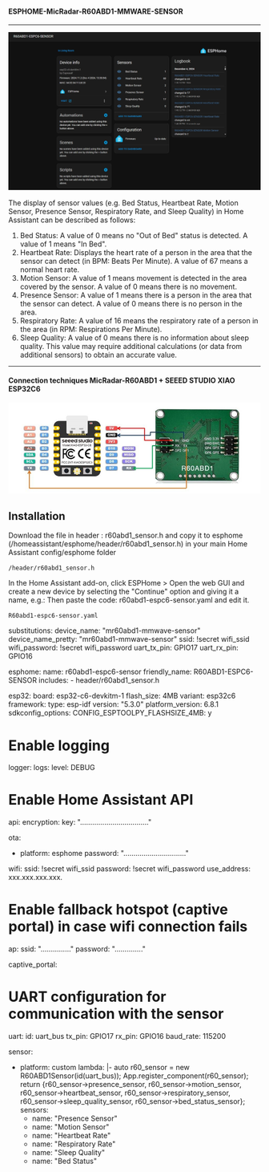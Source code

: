 #### ESPHOME-MicRadar-R60ABD1-MMWARE-SENSOR
---
![image alt](https://github.com/Niwun-githup/MicRadar-R60ABD1-FOR-ESPHOME/blob/5f91e4ab1d5da18389b4a467d33bcd33ff1bbcb3/R6ABD1.jpg)

The display of sensor values ​​(e.g. Bed Status, Heartbeat Rate, Motion Sensor, Presence Sensor, Respiratory Rate, and Sleep Quality) in Home Assistant can be described as follows:
1. Bed Status: A value of 0 means no "Out of Bed" status is detected. A value of 1 means "In Bed".
2. Heartbeat Rate: Displays the heart rate of a person in the area that the sensor can detect (in BPM: Beats Per Minute). A value of 67 means a normal heart rate.
3. Motion Sensor: A value of 1 means movement is detected in the area covered by the sensor. A value of 0 means there is no movement.
4. Presence Sensor: A value of 1 means there is a person in the area that the sensor can detect. A value of 0 means there is no person in the area.
5. Respiratory Rate: A value of 16 means the respiratory rate of a person in the area (in RPM: Respirations Per Minute).
6. Sleep Quality: A value of 0 means there is no information about sleep quality. This value may require additional calculations (or data from additional sensors) to obtain an accurate value.
---   
#### Connection techniques MicRadar-R60ABD1 + SEEED STUDIO XIAO ESP32C6
![image alt](https://github.com/Niwun-githup/MicRadar-R60ABD1-FOR-ESPHOME/blob/5f91e4ab1d5da18389b4a467d33bcd33ff1bbcb3/ESP32C6_R60ABD1.JPG)

## Installation
Download the file in header : r60abd1_sensor.h and copy it to esphome (/homeassistant/esphome/header/r60abd1_sensor.h) in your main Home Assistant config/esphome folder
```
/header/r60abd1_sensor.h
```
In the Home Assistant add-on, click ESPHome > Open the web GUI and create a new device by selecting the "Continue" option and giving it a name, e.g.: Then paste the code: r60abd1-espc6-sensor.yaml and edit it.
```
R60abd1-espc6-sensor.yaml
```
substitutions:
  device_name: "mr60abd1-mmwave-sensor"
  device_name_pretty: "mr60abd1-mmwave-sensor"
  ssid: !secret wifi_ssid
  wifi_password: !secret wifi_password
  uart_tx_pin: GPIO17
  uart_rx_pin: GPIO16

esphome:
  name: r60abd1-espc6-sensor
  friendly_name: R60ABD1-ESPC6-SENSOR
  includes:
    - header/r60abd1_sensor.h
  

esp32:
  board: esp32-c6-devkitm-1
  flash_size: 4MB
  variant: esp32c6
  framework:
    type: esp-idf
    version: "5.3.0"
    platform_version: 6.8.1
    sdkconfig_options:
      CONFIG_ESPTOOLPY_FLASHSIZE_4MB: y
      
# Enable logging
logger:
  logs:
    level: DEBUG
  
  

# Enable Home Assistant API
api:
  encryption:
    key: ".................................."

ota:
  - platform: esphome
    password: "..............................."

wifi:
  ssid: !secret wifi_ssid
  password: !secret wifi_password
  use_address: xxx.xxx.xxx.xxx.

  # Enable fallback hotspot (captive portal) in case wifi connection fails
  ap:
    ssid: "..............."
    password: ".............."

captive_portal:
# UART configuration for communication with the sensor
uart:
  id: uart_bus
  tx_pin: GPIO17
  rx_pin: GPIO16
  baud_rate: 115200

sensor:
  - platform: custom
    lambda: |-
      auto r60_sensor = new R60ABD1Sensor(id(uart_bus));
      App.register_component(r60_sensor);
      return {r60_sensor->presence_sensor,
              r60_sensor->motion_sensor,
              r60_sensor->heartbeat_sensor,
              r60_sensor->respiratory_sensor,
              r60_sensor->sleep_quality_sensor,
              r60_sensor->bed_status_sensor};
    sensors:
      - name: "Presence Sensor"
      - name: "Motion Sensor"
      - name: "Heartbeat Rate"
      - name: "Respiratory Rate"
      - name: "Sleep Quality"
      - name: "Bed Status"
       
```
